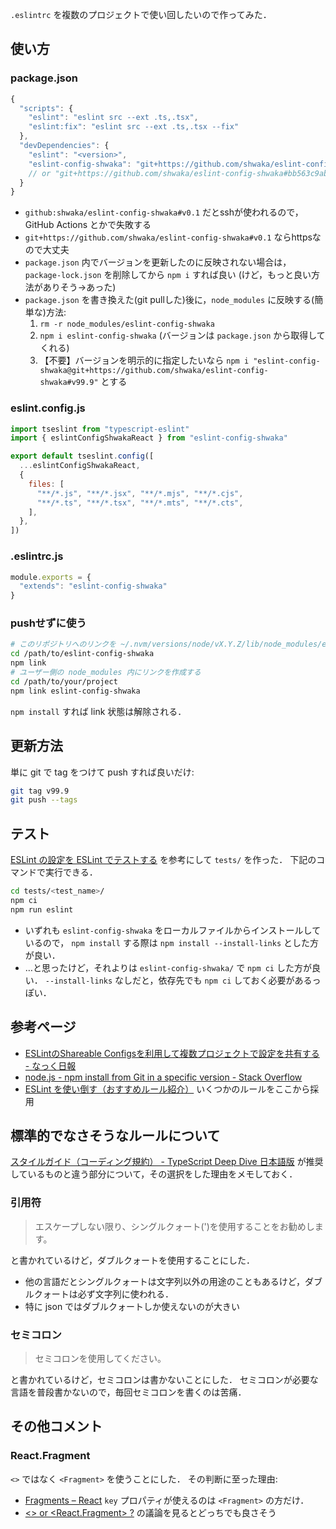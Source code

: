 `.eslintrc` を複数のプロジェクトで使い回したいので作ってみた．

## 使い方
### package.json
```js
{
  "scripts": {
    "eslint": "eslint src --ext .ts,.tsx",
    "eslint:fix": "eslint src --ext .ts,.tsx --fix"
  },
  "devDependencies": {
    "eslint": "<version>",
    "eslint-config-shwaka": "git+https://github.com/shwaka/eslint-config-shwaka#v0.1"
    // or "git+https://github.com/shwaka/eslint-config-shwaka#bb563c9abb6d890060c1b96b4d20c7e0cfb59b60"
  }
}
```

- `github:shwaka/eslint-config-shwaka#v0.1` だとsshが使われるので，GitHub Actions とかで失敗する
- `git+https://github.com/shwaka/eslint-config-shwaka#v0.1` ならhttpsなので大丈夫
- `package.json` 内でバージョンを更新したのに反映されない場合は，`package-lock.json` を削除してから `npm i` すれば良い (けど，もっと良い方法がありそう→あった)
- `package.json` を書き換えた(git pullした)後に，`node_modules` に反映する(簡単な)方法:
    1. `rm -r node_modules/eslint-config-shwaka`
    2. `npm i eslint-config-shwaka` (バージョンは `package.json` から取得してくれる)
    3. 【不要】バージョンを明示的に指定したいなら `npm i "eslint-config-shwaka@git+https://github.com/shwaka/eslint-config-shwaka#v99.9"` とする

### eslint.config.js
```js
import tseslint from "typescript-eslint"
import { eslintConfigShwakaReact } from "eslint-config-shwaka"

export default tseslint.config([
  ...eslintConfigShwakaReact,
  {
    files: [
      "**/*.js", "**/*.jsx", "**/*.mjs", "**/*.cjs",
      "**/*.ts", "**/*.tsx", "**/*.mts", "**/*.cts",
    ],
  },
])
```

### .eslintrc.js
```js
module.exports = {
  "extends": "eslint-config-shwaka"
}
```

### pushせずに使う
```bash
# このリポジトリへのリンクを ~/.nvm/versions/node/vX.Y.Z/lib/node_modules/eslint-config-shwaka に作成
cd /path/to/eslint-config-shwaka
npm link
# ユーザー側の node_modules 内にリンクを作成する
cd /path/to/your/project
npm link eslint-config-shwaka
```

`npm install` すれば link 状態は解除される．

## 更新方法
単に git で tag をつけて push すれば良いだけ:
```bash
git tag v99.9
git push --tags
```

## テスト
[ESLint の設定を ESLint でテストする](https://studist.tech/test-eslint-config-by-eslint-8d03870a23d9) を参考にして `tests/` を作った．
下記のコマンドで実行できる．

```bash
cd tests/<test_name>/
npm ci
npm run eslint
```

- いずれも `eslint-config-shwaka` をローカルファイルからインストールしているので，
  `npm install` する際は `npm install --install-links` とした方が良い．
- …と思ったけど，それよりは `eslint-config-shwaka/` で `npm ci` した方が良い．
  `--install-links` なしだと，依存先でも `npm ci` しておく必要があるっぽい．

## 参考ページ
- [ESLintのShareable Configsを利用して複数プロジェクトで設定を共有する - なっく日報](https://yukidarake.hateblo.jp/entry/2015/09/15/210521)
- [node.js - npm install from Git in a specific version - Stack Overflow](https://stackoverflow.com/questions/14187956/npm-install-from-git-in-a-specific-version)
- [ESLint を使い倒す（おすすめルール紹介）](https://zenn.dev/noshiro_piko/articles/take-full-advantage-of-typescript-eslint) いくつかのルールをここから採用

## 標準的でなさそうなルールについて
[スタイルガイド（コーディング規約） - TypeScript Deep Dive 日本語版](https://typescript-jp.gitbook.io/deep-dive/styleguide) が推奨しているものと違う部分について，その選択をした理由をメモしておく．

### 引用符
> エスケープしない限り、シングルクォート(')を使用することをお勧めします。

と書かれているけど，ダブルクォートを使用することにした．

- 他の言語だとシングルクォートは文字列以外の用途のこともあるけど，ダブルクォートは必ず文字列に使われる．
- 特に json ではダブルクォートしか使えないのが大きい

### セミコロン
> セミコロンを使用してください。

と書かれているけど，セミコロンは書かないことにした．
セミコロンが必要な言語を普段書かないので，毎回セミコロンを書くのは苦痛．

## その他コメント
### React.Fragment
`<>` ではなく `<Fragment>` を使うことにした．
その判断に至った理由:

- [Fragments – React](https://reactjs.org/docs/fragments.html#keyed-fragments) `key` プロパティが使えるのは `<Fragment>` の方だけ．
- [<> or <React.Fragment> ?](https://www.reddit.com/r/reactjs/comments/9yy3f4/or_reactfragment/) の議論を見るとどっちでも良さそう
